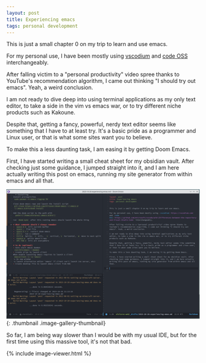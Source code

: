 ```yaml
---
layout: post
title: Experiencing emacs
tags: personal development
---
```


This is just a small chapter 0 on my trip to learn and use emacs.

For my personal use, I have been mostly using [vscodium](https://vscodium.com) and [code OSS](https://github.com/microsoft/vscode/wiki/Differences-between-the-repository-and-Visual-Studio-Code) interchangeably.

After falling victim to a "personal productivity" video spree thanks to YouTube's recommendation algorithm, I came out thinking "I should try out emacs". Yeah, a weird conclusion.

I am not ready to dive deep into using terminal applications as my only text editor, to take a side in the vim vs emacs war, or to try different niche products such as Kakoune.

Despite that, getting a fancy, powerful, nerdy text editor seems like something that I have to at least try. It's a basic pride as a programmer and Linux user, or that is what some sites want you to believe.

To make this a less daunting task, I am easing it by getting Doom Emacs.

First, I have started writing a small cheat sheet for my obsidian vault. After checking just some guidance, I jumped straight into it, and I am here actually writing this post on emacs, running my site generator from within emacs and all that.

![Look mum, I am using emacs!](/assets/images/blog/2023-10-23/emacs.png "Look mum, I am using emacs!"){: .thumbnail .image-gallery-thumbnail}

So far, I am being way slower than I would be with my usual IDE, but for the first time using this massive tool, it's not that bad. 

{% include image-viewer.html %}
